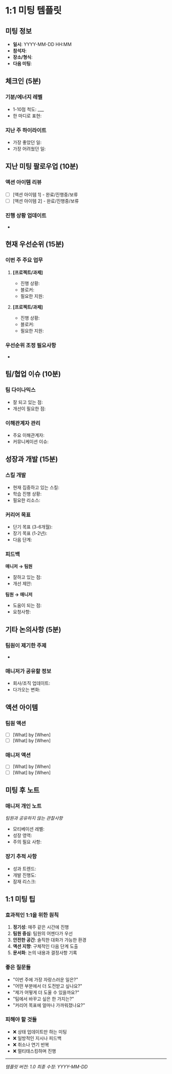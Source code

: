 # 1:1 미팅 템플릿

## 미팅 정보
- **일시**: YYYY-MM-DD HH:MM
- **참석자**: 
- **장소/형식**: 
- **다음 미팅**: 

## 체크인 (5분)

### 기분/에너지 레벨
- 1-10점 척도: ___
- 한 마디로 표현: 

### 지난 주 하이라이트
- 가장 좋았던 일:
- 가장 어려웠던 일:

## 지난 미팅 팔로우업 (10분)

### 액션 아이템 리뷰
- [ ] [액션 아이템 1] - 완료/진행중/보류
- [ ] [액션 아이템 2] - 완료/진행중/보류

### 진행 상황 업데이트
- 

## 현재 우선순위 (15분)

### 이번 주 주요 업무
1. **[프로젝트/과제]**
   - 진행 상황:
   - 블로커:
   - 필요한 지원:

2. **[프로젝트/과제]**
   - 진행 상황:
   - 블로커:
   - 필요한 지원:

### 우선순위 조정 필요사항
- 

## 팀/협업 이슈 (10분)

### 팀 다이나믹스
- 잘 되고 있는 점:
- 개선이 필요한 점:

### 이해관계자 관리
- 주요 이해관계자:
- 커뮤니케이션 이슈:

## 성장과 개발 (15분)

### 스킬 개발
- 현재 집중하고 있는 스킬:
- 학습 진행 상황:
- 필요한 리소스:

### 커리어 목표
- 단기 목표 (3-6개월):
- 장기 목표 (1-2년):
- 다음 단계:

### 피드백
**매니저 → 팀원**
- 잘하고 있는 점:
- 개선 제안:

**팀원 → 매니저**
- 도움이 되는 점:
- 요청사항:

## 기타 논의사항 (5분)

### 팀원이 제기한 주제
- 

### 매니저가 공유할 정보
- 회사/조직 업데이트:
- 다가오는 변화:

## 액션 아이템

### 팀원 액션
- [ ] [What] by [When]
- [ ] [What] by [When]

### 매니저 액션
- [ ] [What] by [When]
- [ ] [What] by [When]

## 미팅 후 노트

### 매니저 개인 노트
*팀원과 공유하지 않는 관찰사항*
- 모티베이션 레벨:
- 성장 영역:
- 주의 필요 사항:

### 장기 추적 사항
- 성과 트렌드:
- 개발 진행도:
- 잠재 리스크:

## 1:1 미팅 팁

### 효과적인 1:1을 위한 원칙
1. **정기성**: 매주 같은 시간에 진행
2. **팀원 중심**: 팀원의 어젠다가 우선
3. **안전한 공간**: 솔직한 대화가 가능한 환경
4. **액션 지향**: 구체적인 다음 단계 도출
5. **문서화**: 논의 내용과 결정사항 기록

### 좋은 질문들
- "이번 주에 가장 자랑스러운 일은?"
- "어떤 부분에서 더 도전받고 싶나요?"
- "제가 어떻게 더 도울 수 있을까요?"
- "팀에서 바꾸고 싶은 한 가지는?"
- "커리어 목표에 얼마나 가까워졌나요?"

### 피해야 할 것들
- ❌ 상태 업데이트만 하는 미팅
- ❌ 일방적인 지시나 피드백
- ❌ 취소나 연기 반복
- ❌ 멀티태스킹하며 진행

---

*템플릿 버전: 1.0*
*최종 수정: YYYY-MM-DD*